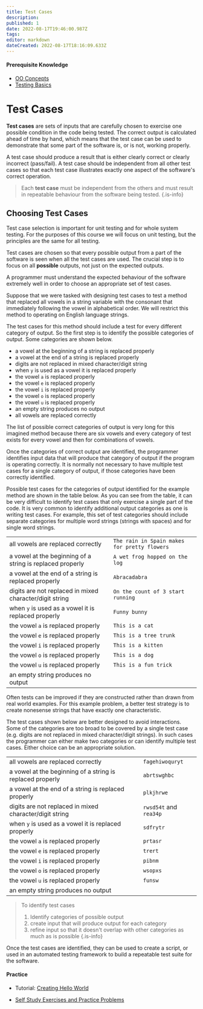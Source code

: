 ```yaml
---
title: Test Cases
description: 
published: 1
date: 2022-08-17T19:46:00.987Z
tags: 
editor: markdown
dateCreated: 2022-08-17T18:16:09.633Z
---
```


#### Prerequisite Knowledge
- [OO Concepts](/ooConcepts)
- [Testing Basics](/testing/testing)

# Test Cases

**Test cases** are sets of inputs that are carefully chosen to exercise one possible condition in the code being tested. The correct output is calculated ahead of time by hand, which means that the test case can be used to demonstrate that some part of the software is, or  is not, working properly.

A test case should produce a result that is either clearly correct or clearly incorrect (pass/fail). A test case should be independent from all other test cases so that each test case illustrates exactly one aspect of the software's correct operation.  


>  Each **test case** must be  independent from the others and must result in repeatable behaviour from the software being tested.
{.is-info}



  
## Choosing Test Cases

Test case selection is important for unit testing and for whole system testing.   For the purposes of this course we will focus on unit testing, but the principles are the same for all testing.

Test cases are chosen so that every possible output from a part of the software is seen when all the test cases are used.   The crucial step is to focus on all **possible** outputs, not just on the expected outputs.  

A programmer must understand the expected behaviour of the software extremely well in order to choose an appropriate set of test cases.  

Suppose that we were tasked with designing test cases to test a method that replaced all vowels in a string variable with the consonant that immediately following the vowel in alphabetical order.    We will restrict this method to operating on English language strings.    

The test cases for this method should include a test for every different category of output.  So the first step is to identify the possible categories of output.  Some categories are shown below.


- a vowel at the beginning of a string is replaced properly
- a vowel at the end of a string is replaced properly
- digits are not replaced in mixed character/digit string
- when `y` is used as a vowel it is replaced properly
- the vowel `a` is replaced properly
- the vowel `e` is replaced properly
- the vowel `i` is replaced properly
- the vowel `o` is replaced properly
- the vowel `u` is replaced properly
- an empty string produces no output
- all vowels are replaced correctly


The list of possible correct categories of output is very long for this imagined method because there are six vowels and every category of test exists for every vowel and then for combinations of vowels.

Once the categories of correct output are identified, the programmer identifies input data that will produce that category of output if the program is operating correctly.   It is normally not necessary to have multiple test cases for a single category of output, if those categories have been correctly identified.

Possible test cases for the categories of output identified for the example method are shown in the table below.  As you can see from the table, it can be very difficult to identify test cases that only exercise a single part of the code.  It is very common to identify additional output categories as one is writing test cases.  For example, this set of test categories should include separate categories for multiple word strings (strings with spaces) and for single word strings.


 |||
 |-----------------------------------------------------------|----------------------------------------------|
| all vowels are replaced correctly                         | `The rain in Spain makes for pretty flowers` |
| a vowel at the beginning of a string is replaced properly | `A wet frog hopped on the log`               |
| a vowel at the end of a string is replaced properly       | `Abracadabra`                                |
| digits are not replaced in mixed character/digit string   | `On the count of 3 start running`            |
| when `y` is used as a vowel it is replaced properly       | `Funny bunny`                                |
| the vowel `a` is replaced properly                        | `This is a cat`                              |
| the vowel `e` is replaced properly                        | `This is a tree trunk`                       |
| the vowel `i` is replaced properly                        | `This is a kitten`                           |
| the vowel `o` is replaced properly                        | `This is a dog`                              |
| the vowel `u` is replaced properly                        | `This is a fun trick`                        |
| an empty string produces no output                        |                                              |

Often tests can be improved if they are constructed rather than drawn from real world examples.   For this example problem, a better test strategy is to create nonesense strings that have exactly one characteristic.

The test cases shown below are better designed to avoid interactions.  Some of the categories are too broad to be covered by a single test case (e.g. digits are not replaced in mixed character/digit strings).   In such cases the programmer can either make two categories or can identify multiple test cases.   Either choice can be an appropriate solution.


|                                                           |                        |
|-----------------------------------------------------------|------------------------|
| all vowels are replaced correctly                         | `fagehiwoquryt`        |
| a vowel at the beginning of a string is replaced properly | `abrtswghbc`           |
| a vowel at the end of a string is replaced properly       | `plkjhrwe`             |
| digits are not replaced in mixed character/digit string   | `rwsd54t` and `rea34p` |
| when `y` is used as a vowel it is replaced properly       | `sdfrytr`              |
| the vowel `a` is replaced properly                        | `prtasr`               |
| the vowel `e` is replaced properly                        | `trert`                |
| the vowel `i` is replaced properly                        | `pibnm`                |
| the vowel `o` is replaced properly                        | `wsopxs`               |
| the vowel `u` is replaced properly                        | `funsw`                |
| an empty string produces no output                        |                        |

> To identify test cases
> 1. Identify categories of possible output
> 1. create input that will produce output for each category
> 1. refine input so that it doesn't overlap with other categories as much as is possible
{.is-info}


Once the test cases are identified, they can be used to create a script, or used in an automated testing framework to build a repeatable test suite for the software.



#### Practice 
 - Tutorial: [Creating Hello World](http://localhost:8888/lab/tree/tutorials/java/helloWorld.ipynb) 

- [Self Study Exercises and Practice Problems](/practiceActivities/testing/testCases)  
